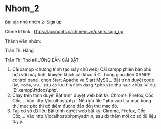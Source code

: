 # Nhom_2
Bài tập nhỏ nhóm 2: Sign up


Clone từ link : https://accounts.sachmem.vn/users/sign_up


Thành viên nhóm: 


Trần Thị Hằng


Trần Thị Thơ
#HƯỚNG DẪN CÀI ĐẶT
1. Cài xampp (chương trình tạo máy chủ web)
Cài xampp phiên bản phù hợp với máy tính, khuyến khích cài khác ổ C.
Trong giao diện XAMPP control panel, chọn Start Apache và Start MySQL.
Bật trình duyệt code lên, code, v.v… sau đó lưu file định dạng *.php vào thư mục chứa. Ví du: ‘E:\xampp\htdocs\php’.
2. Chạy trên trình duyệt
Bật trình duyệt web bất kỳ: Chrome, Firefox, Cốc Cốc,…
Vào http://localhost/php . Nếu lưu file *.php vào thư mục trong thư mục php thì gõ thêm đường dẫn đến thư mục đó.
3. Tạo cơ sở dữ liệu
Bật trình duyệt web bất kỳ: Chrome, Firefox, Cốc Cốc,…
Vào http://localhost/phpmyadmin, sau đó thêm mới cơ sở dữ liệu tùy ý. 
